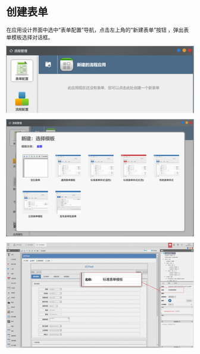 # 创建表单

在应用设计界面中选中“表单配置”导航，点击左上角的“新建表单”按钮 ，弹出表单模板选择对话框。

![](../../.gitbook/assets/image%20%2813%29.png)

![&#x70B9;&#x51FB;&#x201C;&#x901A;&#x7528;&#x8868;&#x5355;&#x6A21;&#x677F;&#x201D;&#xFF0C;&#x65B0;&#x5EFA;&#x4E00;&#x4E2A;&#x8868;&#x5355;&#xFF0C;&#x5E76;&#x5C06;&#x8868;&#x5355;&#x540D;&#x79F0;&#x6539;&#x4E3A;&#x201C;&#x62A5;&#x9500;&#x7533;&#x8BF7;&#x8868;&#x5355;&#x201D;&#x3002;&#x5982;&#x4E0B;&#x56FE;](../../.gitbook/assets/image%20%2899%29.png)

![](../../.gitbook/assets/image%20%2866%29.png)







